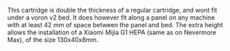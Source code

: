 This cartridge is double the thickness of a regular cartridge, and wont fit under a voron v2 bed. It does however fit along a panel on any machine with at least 42 mm of space between the panel and bed. The extra height allows the installation of a Xiaomi Mijia G1 HEPA (same as on Nevermore Max), of the size 130x40x8mm.
